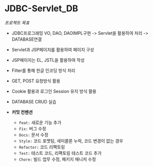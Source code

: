 # JDBC-Servlet_DB

*프로젝트 목표*
- JDBC프로그래밍 VO, DAO, DAOIMPL구현 -> Servlet을 활용하여 처리 -> DATABASE연결
- Servlet과 JSP페이지를 활용하여 페이지 구성
- JSP페이지는 EL, JSTL을 활용하여 작성
- Filter를 통해 한글 인코딩 방식 처리
- GET, POST 요청방식 활용
- Cookie 활용과 로그인 Session 유지 방식 활용
- DATABASE CRUD 실습

- **커밋 컨벤션**
  - `Feat:` 새로운 기능 추가
  - `Fix:` 버그 수정
  - `Docs:` 문서 수정
  - `Style:` 코드 포맷팅, 세미콜론 누락, 코드 변경이 없는 경우
  - `Refactor:` 코드 리팩토링
  - `Test:` 테스트 코드, 리팩토링 테스트 코드 추가
  - `Chore:` 빌드 업무 수정, 패키지 매니저 수정
